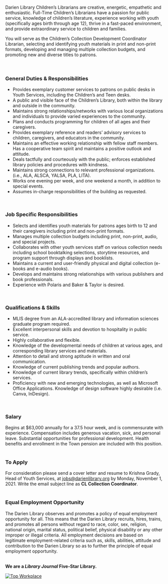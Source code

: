 Darien Library Children’s Librarians are creative, energetic, empathetic and enthusiastic. Full-Time Children’s Librarians have a passion for public service, knowledge of children’s literature, experience working with youth (specifically ages birth through age 12), thrive in a fast-paced environment, and provide extraordinary service to children and families.  

You will serve as the Children’s Collection Development Coordinator Librarian, selecting and identifying youth materials in print and non-print formats, developing and managing multiple collection budgets, and promoting new and diverse titles to patrons.     
<br />
<br />

### General Duties & Responsibilities 

* Provides exemplary customer services to patrons on public desks in Youth Services, including the Children’s and Teen desks. 
* A public and visible face of the Children’s Library, both within the library and outside in the community. 
* Maintains strong relationships/networks with various local organizations and individuals to provide varied experiences to the community. 
* Plans and conducts programming for children of all ages and their caregivers. 
* Provides exemplary reference and readers’ advisory services to children, caregivers, and educators in the community. 
* Maintains an effective working relationship with fellow staff members. Has a cooperative team spirit and maintains a positive outlook and attitude.  
* Deals tactfully and courteously with the public; enforces established library policies and procedures with kindness. 
* Maintains strong connections to relevant professional organizations. (i.e., ALA, ALSCA, YALSA, PLA, LITA). 
* Works one evening per week, and one weekend a month, in addition to special events. 
* Assumes in-charge responsibilities of the building as requested. 

<br /> 

### Job Specific Responsibilities

* Selects and identifies youth materials for patrons ages birth to 12 and their caregivers including print and non-print formats. 
* Manages multiple collection budgets including print, non-print, audio, and special projects.  
* Collaborates with other youth services staff on various collection needs including school booktalking selections, storytime resources, and program support through displays and booklists. 
* Maintains a current and user-friendly physical and digital collection (e-books and e-audio books).  
* Develops and maintains strong relationships with various publishers and book professionals. 
* Experience with Polaris and Baker & Taylor is desired. 

<br />

### Qualifications & Skills

* MLIS degree from an ALA-accredited library and information sciences graduate program required.  
* Excellent interpersonal skills and devotion to hospitality in public service. 
* Highly collaborative and flexible.  
* Knowledge of the developmental needs of children at various ages, and corresponding library services and materials. 
* Attention to detail and strong aptitude in written and oral communication. 
* Knowledge of current publishing trends and popular authors. 
* Knowledge of current library trends, specifically within children’s services. 
* Proficiency with new and emerging technologies, as well as Microsoft Office Applications. Knowledge of design software highly desirable (i.e. Canva, InDesign). 

<br />

### Salary
Begins at $63,000 annually for a 37.5 hour week, and is commensurate with experience. Compensation includes generous vacation, sick, and personal leave. Substantial opportunities for professional development. Health benefits and enrollment in the Town pension are included with this position. 
<br />
<br />

### To Apply

For consideration please send a cover letter and resume to Krishna Grady, Head of Youth Services, at [jobs@darienlibrary.org](mailto:jobs@darienlibrary.org "Email Krishna Grady") by Monday, November 1, 2021. Write the email subject line as **CL Collection Coordinator**.
<br />
<br />

### Equal Employment Opportunity
The Darien Library observes and promotes a policy of equal employment opportunity for all. This means that the Darien Library recruits, hires, trains, and promotes all persons without regard to race, color, sex, religion, national origin, marital status, political belief, physical disability or any other improper or illegal criteria. All employment decisions are based on legitimate employment-related criteria such as, skills, abilities, attitude and contribution to the Darien Library so as to further the principle of equal employment opportunity.
<br />
<br />

<div class="row margin-bottom-20">

**We are a _Library Journal_ Five-Star Library.**

<div class="col-md-3">
<a href="https://dar.to/2Re2Gd7"><img class="img-responsive" src="/uploads/logos/2018_top_places_to_work_award.jpg" alt="Top Workplace" /></a>
</div>
</div>